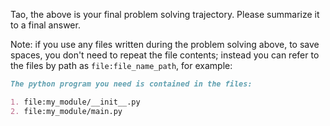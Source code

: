 Tao, the above is your final problem solving trajectory. Please summarize it to a final answer.

Note: if you use any files written during the problem solving above, to save spaces, you don't need to repeat the file 
contents; instead you can refer to the files by path as `file:file_name_path`, for example: 

```markdown
The python program you need is contained in the files:

1. file:my_module/__init__.py
2. file:my_module/main.py
```

